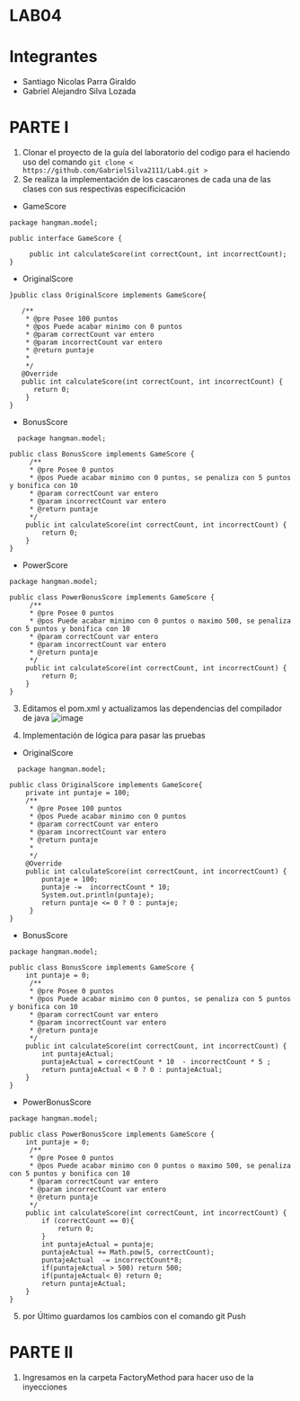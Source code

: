 # LAB04
# Integrantes
- Santiago Nicolas Parra Giraldo
- Gabriel Alejandro Silva Lozada

# PARTE I
1. Clonar el proyecto de la guía del laboratorio del codigo para el haciendo uso del comando ```git clone < https://github.com/GabrielSilva2111/Lab4.git > ```
2. Se realiza la implementación de los cascarones de cada una de las clases con sus respectivas especificicación
- GameScore
```  
package hangman.model;

public interface GameScore {
    
     public int calculateScore(int correctCount, int incorrectCount);
}
```
- OriginalScore
  
 ```      
}public class OriginalScore implements GameScore{
    
    /**
     * @pre Posee 100 puntos
     * @pos Puede acabar minimo con 0 puntos
     * @param correctCount var entero
     * @param incorrectCount var entero
     * @return puntaje
     *
     */
    @Override
    public int calculateScore(int correctCount, int incorrectCount) {
       return 0;
     } 
}
```
- BonusScore
```
  package hangman.model;

public class BonusScore implements GameScore {
     /**
     * @pre Posee 0 puntos
     * @pos Puede acabar minimo con 0 puntos, se penaliza con 5 puntos y bonifica con 10
     * @param correctCount var entero
     * @param incorrectCount var entero
     * @return puntaje
     */
    public int calculateScore(int correctCount, int incorrectCount) {
        return 0;
    } 
}
```
- PowerScore
```
package hangman.model;

public class PowerBonusScore implements GameScore {
     /**
     * @pre Posee 0 puntos
     * @pos Puede acabar minimo con 0 puntos o maximo 500, se penaliza con 5 puntos y bonifica con 10
     * @param correctCount var entero
     * @param incorrectCount var entero
     * @return puntaje
     */
    public int calculateScore(int correctCount, int incorrectCount) {
        return 0;
    }   
}
```
3. Editamos el pom.xml y actualizamos las dependencias del compilador de java
   ![image](https://github.com/GabrielSilva2111/Lab4/assets/123813120/cec34a80-4465-4fe6-a5bf-bffa0a0fd9f8)

4. Implementación de lógica para pasar las pruebas
- OriginalScore
```
  package hangman.model;

public class OriginalScore implements GameScore{
    private int puntaje = 100;
    /**
     * @pre Posee 100 puntos
     * @pos Puede acabar minimo con 0 puntos
     * @param correctCount var entero
     * @param incorrectCount var entero
     * @return puntaje
     *
     */
    @Override
    public int calculateScore(int correctCount, int incorrectCount) {
        puntaje = 100;
        puntaje -=  incorrectCount * 10;
        System.out.println(puntaje);
        return puntaje <= 0 ? 0 : puntaje;
     }  
}
```
- BonusScore
```
package hangman.model;

public class BonusScore implements GameScore {
    int puntaje = 0;
     /**
     * @pre Posee 0 puntos
     * @pos Puede acabar minimo con 0 puntos, se penaliza con 5 puntos y bonifica con 10
     * @param correctCount var entero
     * @param incorrectCount var entero
     * @return puntaje
     */
    public int calculateScore(int correctCount, int incorrectCount) {
        int puntajeActual;
        puntajeActual = correctCount * 10  - incorrectCount * 5 ;
        return puntajeActual < 0 ? 0 : puntajeActual;
    }   
}
```
- PowerBonusScore
```
package hangman.model;

public class PowerBonusScore implements GameScore {
    int puntaje = 0;
     /**
     * @pre Posee 0 puntos
     * @pos Puede acabar minimo con 0 puntos o maximo 500, se penaliza con 5 puntos y bonifica con 10
     * @param correctCount var entero
     * @param incorrectCount var entero
     * @return puntaje
     */
    public int calculateScore(int correctCount, int incorrectCount) {
        if (correctCount == 0){
            return 0;
        }
        int puntajeActual = puntaje;
        puntajeActual += Math.pow(5, correctCount);
        puntajeActual  -= incorrectCount*8;
        if(puntajeActual > 500) return 500;
        if(puntajeActual< 0) return 0;
        return puntajeActual;
    }    
}

```
5. por Último guardamos los cambios con el comando git Push

# PARTE II

1. Ingresamos en la carpeta FactoryMethod para hacer uso de la inyecciones
   
   
   

  
  


  
